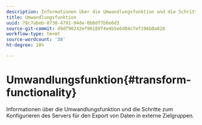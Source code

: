 ```yaml
---
description: Informationen über die Umwandlungsfunktion und die Schritte zum Konfigurieren des Servers für den Export von Daten in externe Zielgruppen.
title: Umwandlungsfunktion
uuid: 78c7abeb-8730-4791-94de-0b0df7b6e6d3
source-git-commit: d9df90242ef96188f4e4b5e6d04cfef196b0a628
workflow-type: tm+mt
source-wordcount: '38'
ht-degree: 10%

---
```



# Umwandlungsfunktion{#transform-functionality}

Informationen über die Umwandlungsfunktion und die Schritte zum Konfigurieren des Servers für den Export von Daten in externe Zielgruppen.


